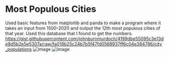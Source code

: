 # Most Populous Cities

Used basic features from matplotlib and panda to make a program where it takes an input from 1500-2020 and output the 12th most populous cities of that year. Used this database that I found to get the numbers. https://gist.githubusercontent.com/johnburnmurdoch/4199dbe55095c3e13de8d5b2e5e5307a/raw/fa018b25c24b7b5f47fd0568937ff6c04e384786/city_populations
![image](https://user-images.githubusercontent.com/62976976/81025642-1c234480-8e2c-11ea-86c0-58380c3f5351.png)
![image](https://user-images.githubusercontent.com/62976976/81026437-f64b6f00-8e2e-11ea-8861-f838d5c0b00c.png)
